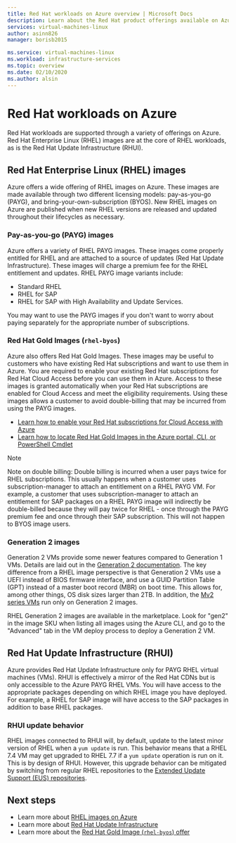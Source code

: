```yaml
---
title: Red Hat workloads on Azure overview | Microsoft Docs
description: Learn about the Red Hat product offerings available on Azure
services: virtual-machines-linux
author: asinn826
manager: borisb2015

ms.service: virtual-machines-linux
ms.workload: infrastructure-services
ms.topic: overview
ms.date: 02/10/2020
ms.author: alsin
---
```


# Red Hat workloads on Azure
Red Hat workloads are supported through a variety of offerings on Azure. Red Hat Enterprise Linux (RHEL) images are at the core of RHEL workloads, as is the Red Hat Update Infrastructure (RHUI).

## Red Hat Enterprise Linux (RHEL) images
Azure offers a wide offering of RHEL images on Azure. These images are made available through two different licensing models: pay-as-you-go (PAYG), and bring-your-own-subscription (BYOS). New RHEL images on Azure are published when new RHEL versions are released and updated throughout their lifecycles as necessary.

### Pay-as-you-go (PAYG) images
Azure offers a variety of RHEL PAYG images. These images come properly entitled for RHEL and are attached to a source of updates (Red Hat Update Infrastructure). These images will charge a premium fee for the RHEL entitlement and updates. RHEL PAYG image variants include:
* Standard RHEL
* RHEL for SAP
* RHEL for SAP with High Availability and Update Services.

You may want to use the PAYG images if you don't want to worry about paying separately for the appropriate number of subscriptions.

### Red Hat Gold Images (`rhel-byos`)
Azure also offers Red Hat Gold Images. These images may be useful to customers who have existing Red Hat subscriptions and want to use them in Azure. You are required to enable your existing Red Hat subscriptions for Red Hat Cloud Access before you can use them in Azure. Access to these images is granted automatically when your Red Hat subscriptions are enabled for Cloud Access and meet the eligibility requirements. Using these images allows a customer to avoid double-billing that may be incurred from using the PAYG images.
* [Learn how to enable your Red Hat subscriptions for Cloud Access with Azure](https://access.redhat.com/documentation/en-us/red_hat_subscription_management/1/html/red_hat_cloud_access_reference_guide/con-enable-subs)
* [Learn how to locate Red Hat Gold Images in the Azure portal, CLI, or PowerShell Cmdlet](./byos.md)

> [!NOTE]
> Note on double billing: Double billing is incurred when a user pays twice for RHEL subscriptions. This usually happens when a customer uses subscription-manager to attach an entitlement on a RHEL PAYG VM. For example, a customer that uses subscription-manager to attach an entitlement for SAP packages on a RHEL PAYG image will indirectly be double-billed because they will pay twice for RHEL - once through the PAYG premium fee and once through their SAP subscription. This will not happen to BYOS image users.

### Generation 2 images
Generation 2 VMs provide some newer features compared to Generation 1 VMs. Details are laid out in the [Generation 2 documentation](https://docs.microsoft.com/azure/virtual-machines/linux/generation-2). The key difference from a RHEL image perspective is that Generation 2 VMs use a UEFI instead of BIOS firmware interface, and use a GUID Partition Table (GPT) instead of a master boot record (MBR) on boot time. This allows for, among other things, OS disk sizes larger than 2TB. In addition, the [Mv2 series VMs](https://docs.microsoft.com/azure/virtual-machines/linux/sizes-memory#mv2-series) run only on Generation 2 images.

RHEL Generation 2 images are available in the marketplace. Look for "gen2" in the image SKU when listing all images using the Azure CLI, and go to the "Advanced" tab in the VM deploy process to deploy a Generation 2 VM.

## Red Hat Update Infrastructure (RHUI)
Azure provides Red Hat Update Infrastructure only for PAYG RHEL virtual machines (VMs). RHUI is effectively a mirror of the Red Hat CDNs but is only accessible to the Azure PAYG RHEL VMs. You will have access to the appropriate packages depending on which RHEL image you have deployed. For example, a RHEL for SAP image will have access to the SAP packages in addition to base RHEL packages.

### RHUI update behavior
RHEL images connected to RHUI will, by default, update to the latest minor version of RHEL when a `yum update` is run. This behavior means that a RHEL 7.4 VM may get upgraded to RHEL 7.7 if a `yum update` operation is run on it. This is by design of RHUI. However, this upgrade behavior can be mitigated by switching from regular RHEL repositories to the [Extended Update Support (EUS) repositories](./redhat-rhui.md#rhel-eus-and-version-locking-rhel-vms).

## Next steps
* Learn more about [RHEL images on Azure](./redhat-images.md)
* Learn more about [Red Hat Update Infrastructure](./redhat-rhui.md)
* Learn more about the [Red Hat Gold Image (`rhel-byos`) offer](./byos.md)
